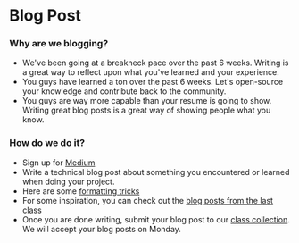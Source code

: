 # Blog Post

### Why are we blogging?
- We've been going at a breakneck pace over the past 6 weeks. Writing is a great way to reflect upon what you've learned and your experience.
- You guys have learned a ton over the past 6 weeks. Let's open-source your knowledge and contribute back to the community.
- You guys are way more capable than your resume is going to show. Writing great blog posts is a great way of showing people what you know.

### How do we do it?
- Sign up for [Medium](https://medium.com)
- Write a technical blog post about something you encountered or learned when doing your project.
- Here are some [formatting tricks](https://medium.com/help-center/writing-128f049a7ad)
- For some inspiration, you can check out the [blog posts from the last class](https://medium.com/wdi-nyc-jan-2014/)
- Once you are done writing, submit your blog post to our [class collection](https://medium.com/wdi-dc-1/). We will accept your blog posts on Monday.